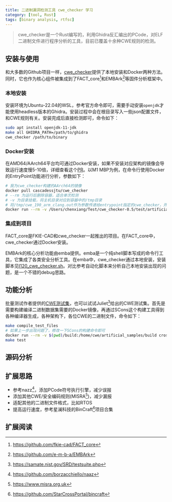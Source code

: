 ```yaml
---
title: 二进制漏洞检测工具 cwe_checker 学习
category: [tool, Rust]
tags: [binary analysis, rtfsc]
---
```


> cwe_checker是一个Rust编写的，利用Ghidra反汇编出的PCode，对ELF二进制文件进行程序分析的工具，目前已覆盖十余种CWE规则的检测。

## 安装与使用

和大多数的Github项目一样，[cwe_checker](https://github.com/fkiecad/cwe_checker)提供了本地安装和Docker两种方法。同时，它也作为核心组件被集成到了FACT_core[^fact]和EMBArk[^embark]等固件分析框架中。

### 本地安装

安装环境为Ubuntu-22.04的WSL，参考官方命令即可，需要手动安装`openjdk`才能使用headless版本的Ghidra。安装过程中会在根目录写入一些json配置文件，和CWE规则有关。安装完成后直接检测即可，命令如下：

```bash
sudo apt install openjdk-11-jdk
make all GHIDRA_PATH=/path/to/ghidra
cwe_checker /path/to/binary
```

### Docker安装

在AMD64/AArch64平台均可通过Docker安装，如果不安装对应架构的镜像会导致运行速度慢5-10倍，详细查看这个[PR](https://github.com/fkie-cad/cwe_checker/pull/321)。以M1 MBP为例，在命令行使用Docker的EntryPoint功能进行分析，参数如下：

```bash
# 我为cwe_checker构建的AArch64的镜像
docker pull cascadessjtu/cwe_checker
# --rm 为运行后删除容器，适合单次检测
# -v 为目录挂载，将主机目录对应到容器中的/tmp目录
# 将/tmp/cwe_190_arm_clang.out作为参数传递给entrypoint指定的cwe_checker，开始分析
docker run --rm -v /Users/chenxiang/Test/cwe_checker-0.5/test/artificial_samples/build:/tmp cascadessjtu/cwe_checker /tmp/cwe_190_arm_clang.out
```

### 集成到项目

FACT_core是FKIE-CAD和cwe_checker一起推出的项目。在FACT_core中，cwe_checker通过Docker安装。

EMBArk的核心分析功能由emba提供。emba是一个纯shell脚本写成的命令行工具，它集成了各类安全分析工具。在emba中，cwe_checker通过本地安装，安装脚本见[I120_cwe_checker.sh](https://github.com/e-m-b-a/emba/blob/master/installer/I120_cwe_checker.sh)。对比参考自动化脚本来分析自己本地安装出现的问题，是一个不错的debug思路。

## 功能分析

批量测试作者提供的[CWE测试集]()，也可以试试Juliet[^juliet]给出的CWE测试集。首先是需要构建编译二进制数据集需要的Docker镜像，再通过SCons这个构建工具得到各种编译器生成，各种架构下，各位CWE的二进制文件，命令如下：

```bash
make compile_test_files
# 如果上一步出现问题了，修改一下SCons的构建命令即可
docker run --rm -v $(pwd)/build:/home/cwe/artificial_samples/build cross_compiling sudo python3 -m SCons
make test
```

## 源码分析

## 扩展思路

* 参考nazz[^nazz]，添加PCode符号执行引擎，减少误报
* 添加其他CWE/安全编码规则(MISRA[^misra])，减少漏报
* 适配其他的二进制文件格式，比如RTOS
* 提高运行速度，参考星澜科技的BinCraft[^bincraft]项目合集

## 扩展阅读

[^fact]: https://github.com/fkie-cad/FACT_core
[^embark]: https://github.com/e-m-b-a/EMBArk
[^nazz]: https://github.com/borzacchiello/naaz
[^misra]: https://www.misra.org.uk
[^juliet]: https://samate.nist.gov/SRD/testsuite.php
[^bincraft]: https://github.com/StarCrossPortal/bincraft
